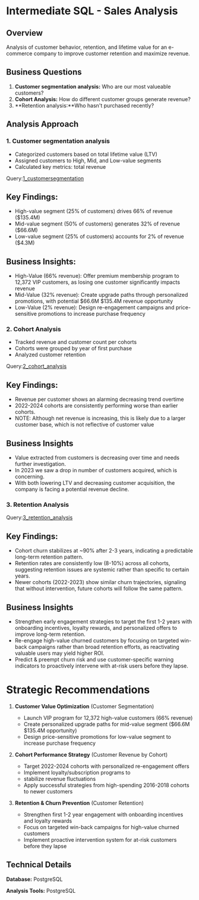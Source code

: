 # Intermediate SQL - Sales Analysis
## Overview
Analysis of customer behavior, retention, and lifetime value for an e-commerce company to improve customer retention and maximize revenue.

## Business Questions
1. **Customer segmentation analysis:** Who are our most valueable customers?
2. **Cohort Analysis:** How do different customer groups generate revenue?
3. **Retention analysis:**Who hasn't purchased recently?


## Analysis Approach

### 1. Customer segmentation analysis
- Categorized customers based on total lifetime value (LTV)
- Assigned customers to High, Mid, and Low-value segments
- Calculated key metrics: total revenue

 Query:[1_customersegmentation](/Scripts/1_customersegmentation.sql)

 ## Key Findings:
 - High-value segment (25% of customers) drives 66% of revenue ($135.4M)
- Mid-value segment (50% of customers) generates 32% of revenue ($66.6M)
- Low-value segment (25% of customers) accounts for 2% of revenue ($4.3M)
 ## Business Insights:
 - High-Value (66% revenue): Offer premium membership program to 12,372 VIP customers, as losing one customer significantly impacts revenue
- Mid-Value (32% revenue): Create upgrade paths through personalized promotions, with potential $66.6M $135.4M revenue opportunity
- Low-Value (2% revenue): Design re-engagement campaigns and price-sensitive promotions to increase purchase frequency

 

 ### 2. Cohort Analysis
 - Tracked revenue and customer count per cohorts
 - Cohorts were grouped by year of first purchase
 - Analyzed customer retention

Query:[2_cohort_analysis](/2_cohort_analysis.sql)

## Key Findings:
- Revenue per customer shows an alarming decreasing trend overtime
- 2022-2024 cohorts are consistently performing worse than earlier cohorts.
- NOTE: Although net revenue is increasing, this is likely due to a larger customer base, which is not reflective of customer value

## Business Insights 
- Value extracted from customers is decreasing over time and needs further investigation.
- In 2023 we saw a drop in number of customers acquired, which is concerning.
- With both lowering LTV and decreasing customer acquisition, the company is facing a potential revenue decline.

 ### 3. Retention Analysis

Query:[3_retention_analysis](/3_retention_analysis.sql)

## Key Findings:
- Cohort churn stabilizes at ~90% after 2-3 years, indicating a predictable long-term retention pattern.
- Retention rates are consistently low (8-10%) across all cohorts, suggesting retention issues are systemic rather than specific to certain years.
- Newer cohorts (2022-2023) show similar churn trajectories, signaling that without intervention, future cohorts will follow the same pattern.

## Business Insights 
- Strengthen early engagement strategies to target the first 1-2 years with onboarding incentives, loyalty rewards, and personalized offers to improve long-term retention.
- Re-engage high-value churned customers by focusing on targeted win-back campaigns rather than broad retention efforts, as reactivating valuable users may yield higher ROI.
- Predict & preempt churn risk and use customer-specific warning indicators to proactively intervene with at-risk users before they lapse.

# Strategic Recommendations

1. **Customer Value Optimization** (Customer Segmentation)

     - Launch VIP program for 12,372 high-value customers (66% revenue)
    - Create personalized upgrade paths for mid-value segment ($66.6M $135.4M opportunity)
    - Design price-sensitive promotions for low-value segment to increase purchase frequency

2. **Cohort Performance Strategy** (Customer Revenue by Cohort)
    - Target 2022-2024 cohorts with personalized re-engagement offers
    - Implement loyalty/subscription programs to
    - stabilize revenue fluctuations
    - Apply successful strategies from high-spending 2016-2018 cohorts to newer customers
3. **Retention & Churn Prevention** (Customer Retention)

    - Strengthen first 1-2 year engagement with onboarding incentives and loyalty rewards
    - Focus on targeted win-back campaigns for high-value churned customers
    - Implement proactive intervention system for at-risk customers before they lapse


## Technical Details

**Database:** PostgreSQL

**Analysis Tools:** PostgreSQL

